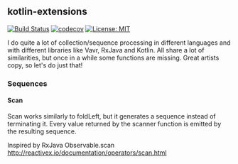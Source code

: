 ## kotlin-extensions
[![Build Status](https://travis-ci.org/yuriykulikov/kotlin-extensions.svg?branch=master)](https://travis-ci.org/yuriykulikov/kotlin-extensions)
[![codecov](https://codecov.io/gh/yuriykulikov/kotlin-extensions/branch/master/graph/badge.svg)](https://codecov.io/gh/yuriykulikov/kotlin-extensions)
[![License: MIT](https://img.shields.io/badge/License-MIT-yellow.svg)](https://opensource.org/licenses/MIT)

I do quite a lot of collection/sequence processing in different languages and with different libraries like Vavr, RxJava and Kotlin. All share a lot of similarities, but once in a while some functions are missing. Great artists copy, so let's do just that!

### Sequences
#### Scan
Scan works similarly to foldLeft, but it generates a sequence instead of terminating it. Every value returned by the scanner function is emitted by the resulting sequence.

Inspired by RxJava Observable.scan http://reactivex.io/documentation/operators/scan.html